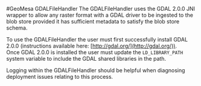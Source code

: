 #GeoMesa GDALFileHandler
The GDALFileHandler uses the GDAL 2.0.0 JNI wrapper to allow any raster format with a GDAL driver to be 
ingested to the blob store provided it has sufficient metadata to satisfy the blob store schema.

To use the GDALFileHandler the user must first successfully install GDAL 2.0.0 (instructions available here: [http://gdal.org/](http://gdal.org/)).  
Once GDAL 2.0.0 is installed the user must update the `LD_LIBRARY_PATH` system variable to include the GDAL shared libraries in the path.

Logging within the GDALFileHandler should be helpful when diagnosing deployment issues relating to this process.
